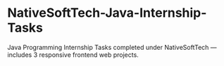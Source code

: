 # NativeSoftTech-Java-Internship-Tasks
Java Programming Internship Tasks completed under NativeSoftTech — includes 3 responsive frontend web projects.
